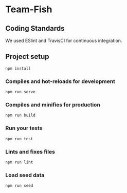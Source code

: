 # Team-Fish


## Coding Standards

We used ESlint and TravisCI for continuous integration. 

## Project setup
```npm install```

### Compiles and hot-reloads for development
```npm run serve```

### Compiles and minifies for production
```npm run build```

### Run your tests
```npm run test```

### Lints and fixes files
```npm run lint```

### Load seed data
```npm run seed```
